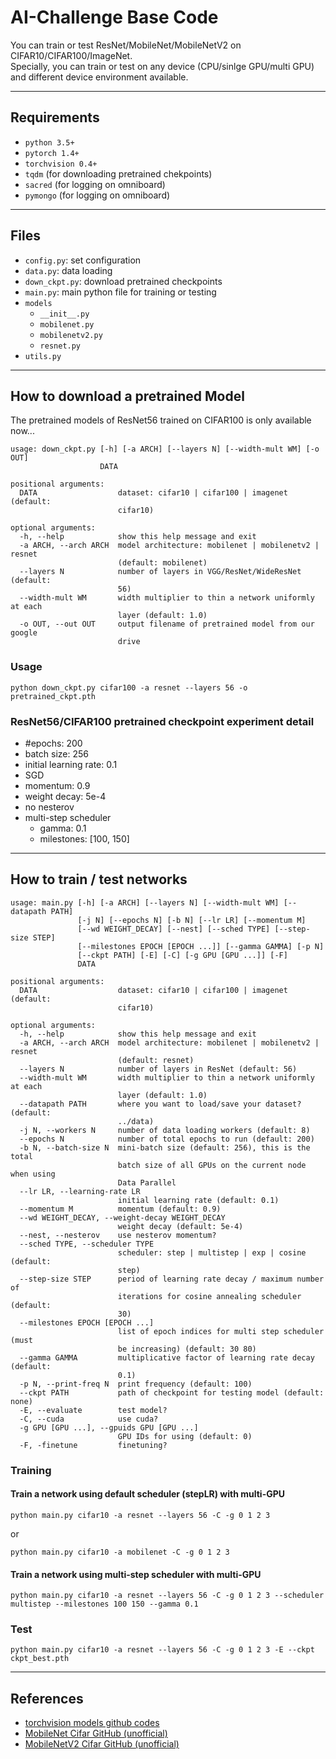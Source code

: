 # AI-Challenge Base Code
  
You can train or test ResNet/MobileNet/MobileNetV2 on CIFAR10/CIFAR100/ImageNet.  
Specially, you can train or test on any device (CPU/sinlge GPU/multi GPU) and different device environment available.

----------

## Requirements

- `python 3.5+`
- `pytorch 1.4+`
- `torchvision 0.4+`
- `tqdm` (for downloading pretrained chekpoints)
- `sacred` (for logging on omniboard)
- `pymongo` (for logging on omniboard)

----------

## Files

- `config.py`: set configuration
- `data.py`: data loading
- `down_ckpt.py`: download pretrained checkpoints
- `main.py`: main python file for training or testing
- `models`
  - `__init__.py`
  - `mobilenet.py`
  - `mobilenetv2.py`
  - `resnet.py`
- `utils.py`

----------

## How to download a pretrained Model

The pretrained models of ResNet56 trained on CIFAR100 is only available now...

```text
usage: down_ckpt.py [-h] [-a ARCH] [--layers N] [--width-mult WM] [-o OUT]
                    DATA

positional arguments:
  DATA                  dataset: cifar10 | cifar100 | imagenet (default:
                        cifar10)

optional arguments:
  -h, --help            show this help message and exit
  -a ARCH, --arch ARCH  model architecture: mobilenet | mobilenetv2 | resnet
                        (default: mobilenet)
  --layers N            number of layers in VGG/ResNet/WideResNet (default:
                        56)
  --width-mult WM       width multiplier to thin a network uniformly at each
                        layer (default: 1.0)
  -o OUT, --out OUT     output filename of pretrained model from our google
                        drive
```

### Usage

```shell
python down_ckpt.py cifar100 -a resnet --layers 56 -o pretrained_ckpt.pth
```

### ResNet56/CIFAR100 pretrained checkpoint experiment detail

- #epochs: 200
- batch size: 256
- initial learning rate: 0.1
- SGD
- momentum: 0.9
- weight decay: 5e-4
- no nesterov
- multi-step scheduler
  - gamma: 0.1
  - milestones: [100, 150]

----------

## How to train / test networks

```text
usage: main.py [-h] [-a ARCH] [--layers N] [--width-mult WM] [--datapath PATH]
               [-j N] [--epochs N] [-b N] [--lr LR] [--momentum M]
               [--wd WEIGHT_DECAY] [--nest] [--sched TYPE] [--step-size STEP]
               [--milestones EPOCH [EPOCH ...]] [--gamma GAMMA] [-p N]
               [--ckpt PATH] [-E] [-C] [-g GPU [GPU ...]] [-F]
               DATA

positional arguments:
  DATA                  dataset: cifar10 | cifar100 | imagenet (default:
                        cifar10)

optional arguments:
  -h, --help            show this help message and exit
  -a ARCH, --arch ARCH  model architecture: mobilenet | mobilenetv2 | resnet
                        (default: resnet)
  --layers N            number of layers in ResNet (default: 56)
  --width-mult WM       width multiplier to thin a network uniformly at each
                        layer (default: 1.0)
  --datapath PATH       where you want to load/save your dataset? (default:
                        ../data)
  -j N, --workers N     number of data loading workers (default: 8)
  --epochs N            number of total epochs to run (default: 200)
  -b N, --batch-size N  mini-batch size (default: 256), this is the total
                        batch size of all GPUs on the current node when using
                        Data Parallel
  --lr LR, --learning-rate LR
                        initial learning rate (default: 0.1)
  --momentum M          momentum (default: 0.9)
  --wd WEIGHT_DECAY, --weight-decay WEIGHT_DECAY
                        weight decay (default: 5e-4)
  --nest, --nesterov    use nesterov momentum?
  --sched TYPE, --scheduler TYPE
                        scheduler: step | multistep | exp | cosine (default:
                        step)
  --step-size STEP      period of learning rate decay / maximum number of
                        iterations for cosine annealing scheduler (default:
                        30)
  --milestones EPOCH [EPOCH ...]
                        list of epoch indices for multi step scheduler (must
                        be increasing) (default: 30 80)
  --gamma GAMMA         multiplicative factor of learning rate decay (default:
                        0.1)
  -p N, --print-freq N  print frequency (default: 100)
  --ckpt PATH           path of checkpoint for testing model (default: none)
  -E, --evaluate        test model?
  -C, --cuda            use cuda?
  -g GPU [GPU ...], --gpuids GPU [GPU ...]
                        GPU IDs for using (default: 0)
  -F, -finetune         finetuning?
```

### Training

#### Train a network using default scheduler (stepLR) with multi-GPU

```shell
python main.py cifar10 -a resnet --layers 56 -C -g 0 1 2 3
```

or

``` shell
python main.py cifar10 -a mobilenet -C -g 0 1 2 3
```

#### Train a network using multi-step scheduler with multi-GPU

```shell
python main.py cifar10 -a resnet --layers 56 -C -g 0 1 2 3 --scheduler multistep --milestones 100 150 --gamma 0.1
```

### Test

```shell
python main.py cifar10 -a resnet --layers 56 -C -g 0 1 2 3 -E --ckpt ckpt_best.pth
```

----------

## References

- [torchvision models github codes](https://github.com/pytorch/vision/tree/master/torchvision/models)
- [MobileNet Cifar GitHub (unofficial)](https://github.com/kuangliu/pytorch-cifar)
- [MobileNetV2 Cifar GitHub (unofficial)](https://github.com/tinyalpha/mobileNet-v2_cifar10)
